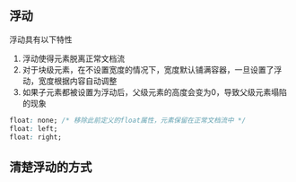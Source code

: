 
## 浮动
浮动具有以下特性
1. 浮动使得元素脱离正常文档流
2. 对于块级元素，在不设置宽度的情况下，宽度默认铺满容器，一旦设置了浮动，宽度根据内容自动调整
3. 如果子元素都被设置为浮动后，父级元素的高度会变为0，导致父级元素塌陷的现象
```css
float: none; /* 移除此前定义的float属性，元素保留在正常文档流中 */
float: left;
float: right;
```

## 清楚浮动的方式
```css

```